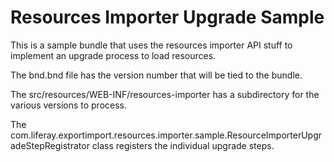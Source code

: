 # Resources Importer Upgrade Sample

This is a sample bundle that uses the resources importer API stuff to implement
an upgrade process to load resources.

The bnd.bnd file has the version number that will be tied to the bundle.

The src/resources/WEB-INF/resources-importer has a subdirectory for the various versions to process.

The com.liferay.exportimport.resources.importer.sample.ResourceImporterUpgradeStepRegistrator class
registers the individual upgrade steps.

